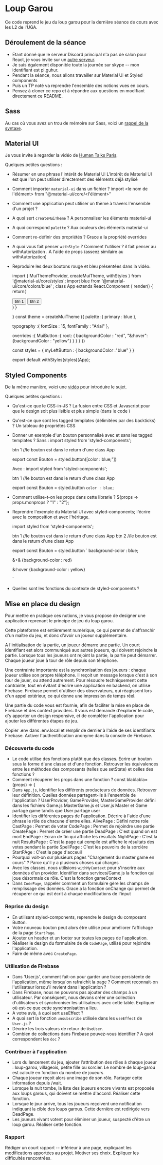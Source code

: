 # Loup Garou

Ce code reprend le jeu du loup garou pour la dernière séance de cours avec les L2 de l'UGA.

## Déroulement de la séance

- Etant donné que le serveur Discord principal n'a pas de salon pour React, je vous invite sur un [autre serveur](https://discord.gg/qk3TzeV).
- Je suis également disponible toute la journée sur skype -- mon identifiant est pl.guhur.
- Pendant la séance, nous allons travailler sur Material UI et Styled components
- Puis un TP noté va reprendre l'ensemble des notions vues en cours.
- Pensez à cloner ce repo et à répondre aux questions en modifiant directement ce README.

## Sass

Au cas où vous avez un trou de mémoire sur Sass, voici un [rappel de la syntaxe](https://devhints.io/sass).

## Material UI

Je vous invite à regarder la vidéo de [Human Talks Paris](https://www.youtube.com/watch?v=D3tB_DGgICE).


Quelques petites questions :

- Résumer en une phrase l'intérêt de Material UI
  L'intérêt de Material UI est que l'on peut utiliser directement des éléments déjà stylisé 
- Comment importer `material-ui` dans un fichier ?
 import <le nom de l'élément> from "@material-ui/core/<l'élément>"
- Comment une application peut utiliser un thème à travers l'ensemble d'un projet ?
- A quoi sert `createMuiTheme` ?
  A personnaliser les éléments material-ui
- A quoi correspond `palette` ?
  Aux couleurs des éléments material-ui
- Comment re-définir des propriétés ?
  Grace a la propriété overrides
- A quoi vous fait penser `withStyle` ? Comment l'utiliser ?
  il fait penser au withAutorization . A l'aide de props (asseez similaire au withAutorization)
- Reproduire les deux boutons rouge et bleu présentées dans la vidéo.
  

  import { MuiThemeProvider, createMuiTheme, withStyles } from '@material-ui/core/styles';
  import blue from '@material-ui/core/colors/blue' ;
  class App extends React.Component {
      render() {
          return(
          <MuiThemeProvider theme={theme}>
                <div>
                    <Button className ={this.props.classes.myLeftButton}> btn 1 </Button>
                    <Button> btn 2</Button>
                </div>
          </MuiThemeProvider>
          )
      }
      
  }
  const theme = createMuiTheme ({
    palette :{
        primary : blue 
    },
    
    typography :{
        fontSize : 15, 
        fontFamily : "Arial"
    },
    
    overrides :{
        MuiButton :{
            root: {
                backgroundColor : "red",
                "&:hover": {backgroundColor : "yellow"}
            }
        }
    }
  })

  const styles = {
    myLeftButton : {
        backgroundColor :"blue"
    }
  }
  
  export default  withStyles(styles)(App);

## Styled Components

De la même manière, voici une [vidéo](https://www.youtube.com/watch?v=mS0UKNBh-Ig) pour introduire le sujet.

Quelques petites questions :

- Qu'est-ce que le CSS-in-JS ?
  La fusion entre CSS et Javascript pour que le design soit plus lisible et plus simple (dans le code ) 
- Qu'est-ce que sont les tagged templates (délimitées par des backticks) ?
  Un tableau de propriétés CSS 
- Donner un exemple d'un bouton personnalisé avec et sans les tagged templates ?
  Sans :
    import styled from 'styled-components';
    
    <Bouton> btn 1 </Bouton> //le bouton est dans le return d'une class App 
    
    export const Bouton = styled.button([color : blue;"])

  Avec :
    import styled from 'styled-components';
    
    <Bouton> btn 1 </Bouton> //le bouton est dans le return d'une class App
    
    export const Bouton = styled.button `color : blue;`
    
    
- Comment utilise-t-on les props dans cette librarie ?
  ${props => props.monprops ? "1" : "2"};
- Reprendre l'exemple du Material UI avec styled-components; l'écrire avec la composition et avec l'héritage.
    
    import styled from 'styled-components';
    
    <Bouton> btn 1 </Bouton> //le bouton est dans le return d'une class App
    <Bouton> btn 2 </Bouton> //le bouton est dans le return d'une class App   

    export const Bouton = styled.button `
    background-color : blue; 
    
    &+& {background-color : red}
    
    &:hover {background-color : yellow}
    
   
    `
- Quelles sont les fonctions du contexte de styled-components ?


## Mise en place du design

Pour mettre en pratique ces notions, je vous propose de designer une application reprenant le principe de jeu du loup garou.

Cette plateforme est entièrement numérique, ce qui permet de s'affranchir d'un maître du jeu, et donc d'avoir un joueur supplémentaire.

A l'initialisation de la partie, un joueur démarre une partie. Un court identifiant est alors communiqué aux autres joueurs, qui doivent rejoindre la partie.
Lorsque tous les joueurs ont rejoint la partie, la partie peut démarrer. Chaque joueur joue à tour de rôle depuis son téléphone.

Une contrainte importante est la synchronisation des joueurs : chaque joueur utilise son propre téléphone. Il reçoit un message lorsque c'est à son tour de jouer, ou attend autrement. Pour résoudre techniquement cette contrainte, tout en évitant d'écrire une application en backend, on utilise Firebase. Firebase permet d'utiliser des observateurs, qui réagissent lors d'un appel extérieur, ce qui donne une impression de temps réel.

Une partie du code vous est fournie, afin de faciliter la mise en place de Firebase et des context providers. Il vous est demandé d'explorer le code, d'y apporter un design responsive, et de compléter l'application pour ajouter les différentes étapes de jeu.

Copier .env dans .env.local et remplir de dernier à l'aide de ses identifiants Firebase.
Activer l'authentification anonyme dans la console de Firebase.

### Découverte du code

- Le code utilise des fonctions plutôt que des classes. Ecrire un bouton sous la forme d'une classe et d'une fonction. Retrouver les équivalences entre les méthodes des composants (telles que setState) et celles des fonctions ?
- Comment récupérer les props dans une fonction ?
  const blablabla= (props) => {
- Dans `App.js`, identifier les différents producteurs de données. Retrouver leur définition. Quelles données partagent-ils à l'ensemble de l'application ?
  UserProvider, GameProvider, MasterGameProvider défini dans les fichiers Game.js MasterGame.js et User.js Master et Game partage game tandis que User partage user 
- Identifier les différentes pages de l'application. Décrire à l'aide d'une phrase le rôle de chacune d'entre elles.
    AlivePage : Défini notre role 
    CastPage : Permet de voter 
    CodePage : Permet de rejoindre une partie 
    CreatePage : Permet de créer une partie 
    DeadPage : C'est quand on est mort 
    EndPage : Ecran de fin qui affiche les résultats 
    NightPage : C'est la nuit 
    ResultsPage : C'est la page qui compile est affiche le résultats des votes pendant la partie 
    SpellPage : C'est les pouvoirs de la sorcière 
    StartPAge : C'est la page d'acceuil 
- Pourquoi voit-on sur plusieurs pages "Chargement du master game en cours" ?
  Parce qu'il y a plusieurs choses qui charges 
- Avec les classes, nous utilisions `withMyContext` pour s'inscrire aux données d'un provider. Identifier dans services/Game.js la fonction qui joue désormais ce rôle.
  C'est la fonction gameContext
- Dans `CodePage`, rappeler comment un formulaire gère les champs de remplissage des données.
  Grace a la fonction onChange qui permet de récuperer ce qui est écrit à chaque modifications de l'input 

### Reprise du design

- En utilisant styled-components, reprendre le design du composant Button.
- Votre nouveau bouton peut alors être utilisé pour améliorer l'affichage de la page `StartPage`.
- Ajouter un header et un footer sur toutes les pages de l'application. 
- Réaliser le design du formulaire de de `CodePage`, utilisé pour rejoindre l'application.
- Faire de même avec `CreatePage`.


### Utilisation de Firebase

- Dans 'User.js', comment fait-on pour garder une trace persistente de l'application, même lorsqu'on rafraichit la page ? Comment reconnait-on l'utilisateur lorsqu'il revient dans l'application ?
- Dans Firebase, nous ne pouvons pas ajouter des champs à un utilisateur. Par conséquent, nous devons créer une collection d'utilisateurs et synchroniser les utilisateurs avec cette table. Expliquer où est-ce que cette synchronisation a lieu.
- A votre avis, à quoi sert useEffect ?
- A quoi sert la fonction `unsubscribe` utilisée dans les `useEffect` de `User.js` ?
- Décrire les trois valeurs de retour de `UseUser`.
- Combien de collections dans Firebase pouvez-vous identifier ? A quoi correspondent les `doc` ?

### Contribuer à l'application

- Lors du lancement du jeu, ajouter l'attribution des rôles à chaque joueur : loup-garou, villageois, petite fille ou sorcier. Le nombre de loup-garou est calculé en fonction du nombre de joueurs.
- Chaque joueur reçoit alors une image de son rôle. Partager cette information depuis /wait.
- Lorsque la nuit tombe, la liste des joueurs encore vivants est proposée aux  loups garous, qui doivent se mettre d'accord. Réaliser cette fonction.
- Lorsque le jour arrive, tous les joueurs reçoivent une notification indiquant la cible des loups garous. Cette dernière est redirigée vers DeadPage.
- Les joueurs vivant votent pour éliminer un joueur, suspecté d'être un loup garou. Réaliser cette fonction.

### Rapport

Rédiger un court rapport -- inférieur à une page, expliquant les modifications apportées au projet. Motiver ses choix. Expliquer les difficultés rencontrées.

